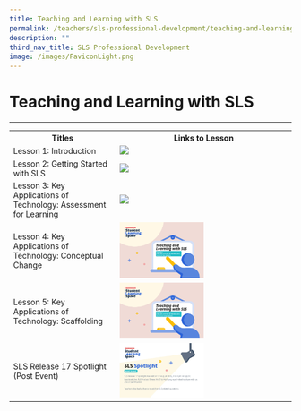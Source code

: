 ```yaml
---
title: Teaching and Learning with SLS
permalink: /teachers/sls-professional-development/teaching-and-learning-with-sls/
description: ""
third_nav_title: SLS Professional Development
image: /images/FaviconLight.png
---
```

<h1>Teaching and Learning with SLS</h1>
<hr>
<table>
  <tbody><tr>
    <th>Titles</th>
    <th>Links to Lesson</th>
  </tr>
  <tr>
    <td>Lesson 1: Introduction</td>
    <td><a href="https://vle.learning.moe.edu.sg/mrv/community-gallery/lesson/view/fab4ec7d-facb-4e96-8888-7f935d4921a0/cover" target="_blank"><img src="/images/2Teacher/T_L_with_SLS_Lesson_1.png" style="width:50%"></a></td>
		</tr>		
  <tr>
    <td>Lesson 2: Getting Started with SLS</td>
    <td><a href="https://vle.learning.moe.edu.sg/mrv/community-gallery/lesson/view/021c91a1-eed8-4bf6-a894-fa54db43e804/cover" target="_blank"><img src="/images/2Teacher/T_L_with_SLS_Lesson_2.png" style="width:50%"></a></td>
  </tr>
  <tr>
    <td>Lesson 3: Key Applications of Technology: Assessment for Learning</td>
    <td><a href="https://vle.learning.moe.edu.sg/mrv/community-gallery/lesson/view/1cc9f1fb-1b50-49da-a7b2-c10412935262/cover" target="_blank"><img src="/images/2Teacher/T_L_with_SLS_Lesson_3.png" style="width:50%"></a></td>
  </tr>
  <tr>
    <td>Lesson 4: Key Applications of Technology: Conceptual Change</td>
    <td><a href="https://vle.learning.moe.edu.sg/mrv/community-gallery/lesson/view/62ef0385-b011-4844-ae44-4a740d886ce9/cover" target="_blank"><img src="/images/2Teacher/T_L_with_SLS_Lesson_4.png" style="width:50%"></a></td>
  </tr>
  <tr>
    <td>Lesson 5: Key Applications of Technology: Scaffolding</td>
    <td><a href="https://vle.learning.moe.edu.sg/mrv/community-gallery/lesson/view/b2cc329e-acf8-4cdf-a594-19b7f992229c/cover" target="_blank"><img src="/images/2Teacher/T_L_with_SLS_Lesson_5.png" style="width:50%"></a></td>
  </tr>
  <tr>
    <td>SLS Release 17 Spotlight (Post Event)</td>
    <td><a href="https://vle.learning.moe.edu.sg/mrv/community-gallery/lesson/view/e0e9f6c4-6731-4685-b0fd-fc3404fadfc9/cover" target="_blank"><img src="/images/2Teacher/Spotlight__Aug_2022_.png" style="width:50%"></a></td>
  </tr>
</tbody></table>